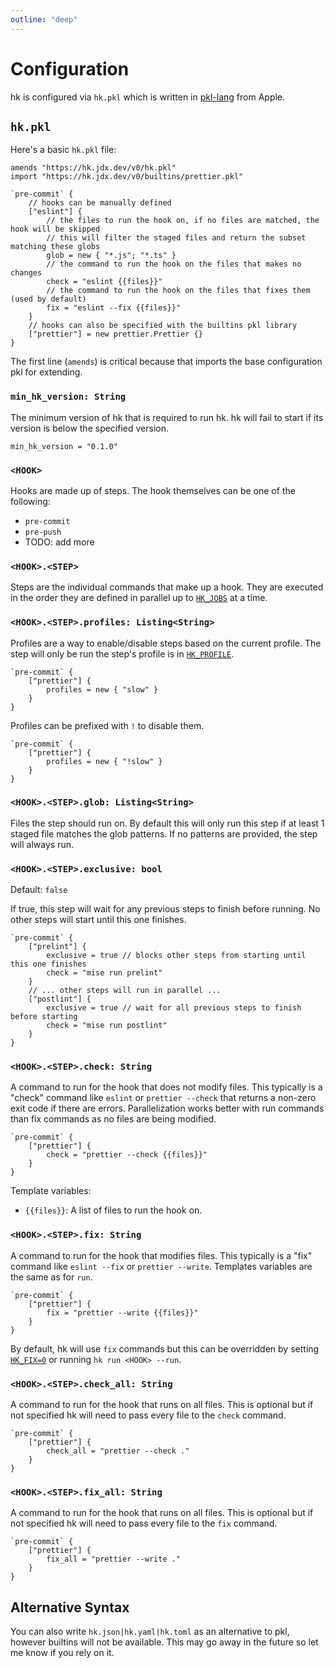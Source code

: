 ```yaml
---
outline: "deep"
---
```


# Configuration

hk is configured via `hk.pkl` which is written in [pkl-lang](https://pkl-lang.org/) from Apple.

## `hk.pkl`

Here's a basic `hk.pkl` file:

```pkl
amends "https://hk.jdx.dev/v0/hk.pkl"
import "https://hk.jdx.dev/v0/builtins/prettier.pkl"

`pre-commit` {
    // hooks can be manually defined
    ["eslint"] {
        // the files to run the hook on, if no files are matched, the hook will be skipped
        // this will filter the staged files and return the subset matching these globs
        glob = new { "*.js"; "*.ts" }
        // the command to run the hook on the files that makes no changes
        check = "eslint {{files}}"
        // the command to run the hook on the files that fixes them (used by default)
        fix = "eslint --fix {{files}}"
    }
    // hooks can also be specified with the builtins pkl library
    ["prettier"] = new prettier.Prettier {}
}
```

The first line (`amends`) is critical because that imports the base configuration pkl for extending.

### `min_hk_version: String`

The minimum version of hk that is required to run hk. hk will fail to start if its version is below the specified version.

```pkl
min_hk_version = "0.1.0"
```

### `<HOOK>`

Hooks are made up of steps. The hook themselves can be one of the following:

- `pre-commit`
- `pre-push`
- TODO: add more

### `<HOOK>.<STEP>`

Steps are the individual commands that make up a hook. They are executed in the order they are defined in parallel up to [`HK_JOBS`](/environment_variables#hk-jobs) at a time.

### `<HOOK>.<STEP>.profiles: Listing<String>`

Profiles are a way to enable/disable steps based on the current profile. The step will only be run the step's profile is in [`HK_PROFILE`](/environment_variables#hk-profile).

```pkl
`pre-commit` {
    ["prettier"] {
        profiles = new { "slow" }
    }
}
```

Profiles can be prefixed with `!` to disable them.

```pkl
`pre-commit` {
    ["prettier"] {
        profiles = new { "!slow" }
    }
}
```

### `<HOOK>.<STEP>.glob: Listing<String>`

Files the step should run on. By default this will only run this step if at least 1 staged file matches the glob patterns. If no patterns are provided, the step will always run.

### `<HOOK>.<STEP>.exclusive: bool`

Default: `false`

If true, this step will wait for any previous steps to finish before running. No other steps will start until this one finishes.

```pkl
`pre-commit` {
    ["prelint"] {
        exclusive = true // blocks other steps from starting until this one finishes
        check = "mise run prelint"
    }
    // ... other steps will run in parallel ...
    ["postlint"] {
        exclusive = true // wait for all previous steps to finish before starting
        check = "mise run postlint"
    }
}
```

### `<HOOK>.<STEP>.check: String`

A command to run for the hook that does not modify files. This typically is a "check" command like `eslint` or `prettier --check` that returns a non-zero exit code if there are errors.
Parallelization works better with run commands than fix commands as no files are being modified.

```pkl
`pre-commit` {
    ["prettier"] {
        check = "prettier --check {{files}}"
    }
}
```

Template variables:

- <code v-pre>{{files}}</code>: A list of files to run the hook on.

### `<HOOK>.<STEP>.fix: String`

A command to run for the hook that modifies files. This typically is a "fix" command like `eslint --fix` or `prettier --write`. Templates variables are the same as for `run`.

```pkl
`pre-commit` {
    ["prettier"] {
        fix = "prettier --write {{files}}"
    }
}
```

By default, hk will use `fix` commands but this can be overridden by setting [`HK_FIX=0`](/environment_variables#hk-fix) or running `hk run <HOOK> --run`.

### `<HOOK>.<STEP>.check_all: String`

A command to run for the hook that runs on all files. This is optional but if not specified hk will need to pass every file to the `check` command.

```pkl
`pre-commit` {
    ["prettier"] {
        check_all = "prettier --check ."
    }
}
```

### `<HOOK>.<STEP>.fix_all: String`

A command to run for the hook that runs on all files. This is optional but if not specified hk will need to pass every file to the `fix` command.

```pkl
`pre-commit` {
    ["prettier"] {
        fix_all = "prettier --write ."
    }
}
```

## Alternative Syntax

You can also write `hk.json|hk.yaml|hk.toml` as an alternative to pkl, however builtins will not be available.
This may go away in the future so let me know if you rely on it.
